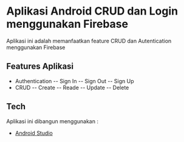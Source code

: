 # Aplikasi Android CRUD dan Login menggunakan Firebase
Aplikasi ini adalah memanfaatkan feature CRUD dan Autentication menggunakan Firebase

## Features Aplikasi
- Authentication
-- Sign In
-- Sign Out
-- Sign Up
- CRUD
-- Create
-- Reade
-- Update
-- Delete

## Tech
Aplikasi ini dibangun menggunakan :
- [Android Studio](https://developer.android.com/)


